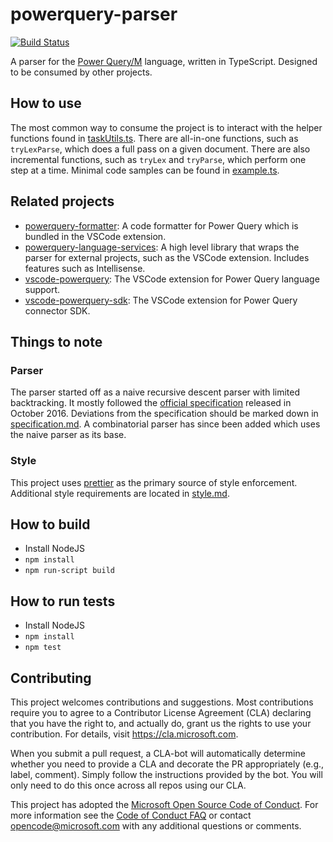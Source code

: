 # powerquery-parser

[![Build Status](https://dev.azure.com/ms/powerquery-parser/_apis/build/status/microsoft.powerquery-parser?branchName=master)](https://dev.azure.com/ms/powerquery-parser/_build/latest?definitionId=134&branchName=master)

A parser for the [Power Query/M](https://docs.microsoft.com/en-us/power-query/) language, written in TypeScript. Designed to be consumed by other projects.

## How to use

The most common way to consume the project is to interact with the helper functions found in [taskUtils.ts](src/powerquery-parser/task/taskUtils.ts). There are all-in-one functions, such as `tryLexParse`, which does a full pass on a given document. There are also incremental functions, such as `tryLex` and `tryParse`, which perform one step at a time. Minimal code samples can be found in [example.ts](src/example.ts).

## Related projects

- [powerquery-formatter](https://github.com/microsoft/powerquery-formatter): A code formatter for Power Query which is bundled in the VSCode extension.
- [powerquery-language-services](https://github.com/microsoft/powerquery-language-services): A high level library that wraps the parser for external projects, such as the VSCode extension. Includes features such as Intellisense.
- [vscode-powerquery](https://github.com/microsoft/vscode-powerquery): The VSCode extension for Power Query language support.
- [vscode-powerquery-sdk](https://github.com/microsoft/vscode-powerquery-sdk): The VSCode extension for Power Query connector SDK.

## Things to note

### Parser

The parser started off as a naive recursive descent parser with limited backtracking. It mostly followed the [official specification](https://docs.microsoft.com/en-us/powerquery-m/power-query-m-language-specification) released in October 2016. Deviations from the specification should be marked down in [specification.md](specification.md). A combinatorial parser has since been added which uses the naive parser as its base.

### Style

This project uses [prettier](https://github.com/prettier/prettier) as the primary source of style enforcement. Additional style requirements are located in [style.md](style.md).

## How to build

- Install NodeJS
- `npm install`
- `npm run-script build`

## How to run tests

- Install NodeJS
- `npm install`
- `npm test`

## Contributing

This project welcomes contributions and suggestions. Most contributions require you to agree to a
Contributor License Agreement (CLA) declaring that you have the right to, and actually do, grant us
the rights to use your contribution. For details, visit https://cla.microsoft.com.

When you submit a pull request, a CLA-bot will automatically determine whether you need to provide
a CLA and decorate the PR appropriately (e.g., label, comment). Simply follow the instructions
provided by the bot. You will only need to do this once across all repos using our CLA.

This project has adopted the [Microsoft Open Source Code of Conduct](https://opensource.microsoft.com/codeofconduct/).
For more information see the [Code of Conduct FAQ](https://opensource.microsoft.com/codeofconduct/faq/) or
contact [opencode@microsoft.com](mailto:opencode@microsoft.com) with any additional questions or comments.
